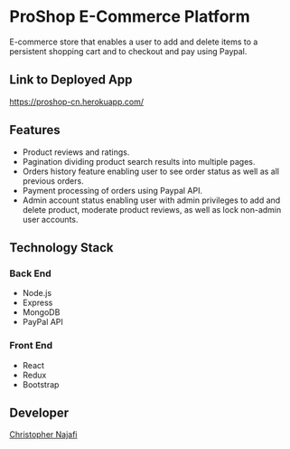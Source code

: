 # ProShop E-Commerce Platform

E-commerce store that enables a user to add and delete items to a persistent shopping cart and to checkout and pay using Paypal.

## Link to Deployed App

<https://proshop-cn.herokuapp.com/>

## Features

- Product reviews and ratings.
- Pagination dividing product search results into multiple pages.
- Orders history feature enabling user to see order status as well as all previous orders.
- Payment processing of orders using Paypal API.
- Admin account status enabling user with admin privileges to add and delete product, moderate
  product reviews, as well as lock non-admin user accounts.

<!-- Screenshot: scale image, 25% -->

## Technology Stack

### Back End

- Node.js
- Express
- MongoDB
- PayPal API

### Front End

- React
- Redux
- Bootstrap

## Developer

[Christopher Najafi](https://www.chrisnajafi.com/)

<!--
## Environmental Variables

```shell
NODE_ENV=development
PORT=5000
MONGO_URI=
JWT_SECRET=
PAYPAL_CLIENT_ID=
``` -->

